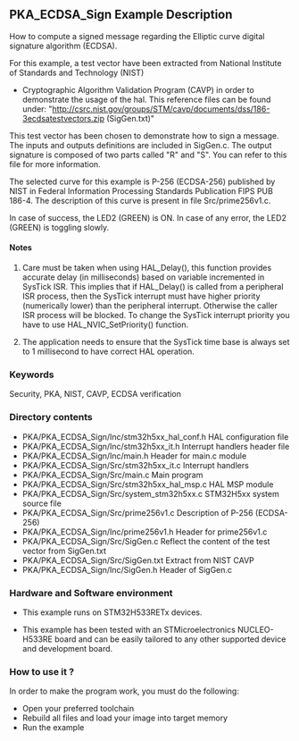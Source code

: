 ## <b>PKA_ECDSA_Sign Example Description</b>

How to compute a signed message regarding the Elliptic curve digital signature algorithm
(ECDSA).

For this example, a test vector have been extracted from National Institute of Standards and Technology (NIST)
 - Cryptographic Algorithm Validation Program (CAVP) in order to demonstrate the usage of the hal.
This reference files can be found under:
"http://csrc.nist.gov/groups/STM/cavp/documents/dss/186-3ecdsatestvectors.zip (SigGen.txt)"

This test vector has been chosen to demonstrate how to sign a message. The inputs and outputs definitions are included 
in SigGen.c. The output signature is composed of two parts called "R" and "S". You can refer to this file for more information.

The selected curve for this example is P-256 (ECDSA-256) published by NIST in 
Federal Information Processing Standards Publication FIPS PUB 186-4. The description
of this curve is present in file Src/prime256v1.c.

In case of success, the LED2 (GREEN) is ON.
In case of any error, the LED2 (GREEN) is toggling slowly.

#### <b>Notes</b>
1. Care must be taken when using HAL_Delay(), this function provides accurate delay (in milliseconds)
   based on variable incremented in SysTick ISR. This implies that if HAL_Delay() is called from
   a peripheral ISR process, then the SysTick interrupt must have higher priority (numerically lower)
   than the peripheral interrupt. Otherwise the caller ISR process will be blocked.
   To change the SysTick interrupt priority you have to use HAL_NVIC_SetPriority() function.
      
2. The application needs to ensure that the SysTick time base is always set to 1 millisecond
   to have correct HAL operation.

### <b>Keywords</b>

Security, PKA, NIST, CAVP, ECDSA verification

### <b>Directory contents</b>
  
  - PKA/PKA_ECDSA_Sign/Inc/stm32h5xx_hal_conf.h    HAL configuration file
  - PKA/PKA_ECDSA_Sign/Inc/stm32h5xx_it.h          Interrupt handlers header file
  - PKA/PKA_ECDSA_Sign/Inc/main.h                  Header for main.c module
  - PKA/PKA_ECDSA_Sign/Src/stm32h5xx_it.c          Interrupt handlers
  - PKA/PKA_ECDSA_Sign/Src/main.c                  Main program
  - PKA/PKA_ECDSA_Sign/Src/stm32h5xx_hal_msp.c     HAL MSP module 
  - PKA/PKA_ECDSA_Sign/Src/system_stm32h5xx.c      STM32H5xx system source file
  - PKA/PKA_ECDSA_Sign/Src/prime256v1.c            Description of P-256 (ECDSA-256)
  - PKA/PKA_ECDSA_Sign/Inc/prime256v1.h            Header for prime256v1.c
  - PKA/PKA_ECDSA_Sign/Src/SigGen.c                Reflect the content of the test vector from SigGen.txt
  - PKA/PKA_ECDSA_Sign/Src/SigGen.txt              Extract from NIST CAVP
  - PKA/PKA_ECDSA_Sign/Inc/SigGen.h                Header of SigGen.c

### <b>Hardware and Software environment</b> 

  - This example runs on STM32H533RETx devices.
  
  - This example has been tested with an STMicroelectronics NUCLEO-H533RE
    board and can be easily tailored to any other supported device 
    and development board.

### <b>How to use it ?</b>

In order to make the program work, you must do the following:

 - Open your preferred toolchain 
 - Rebuild all files and load your image into target memory
 - Run the example
 
